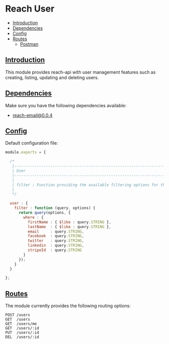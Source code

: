 # Reach User

  - [Introduction](#introduction)
  - [Dependencies](#dependencies)
  - [Config](#config)
  - [Routes](#routes)
    - [Postman](https://www.getpostman.com/collections/c04c087ffb8793e2db9c)

## [Introduction](#introduction)

This module provides reach-api with user management features such as creating, listing, updating and deleting users.

## [Dependencies](#dependencies)

Make sure you have the following dependencies available:

 - reach-email@0.0.4

## [Config](#config)

Default configuration file:

```js
module.exports = {

  /*
   |--------------------------------------------------------------------------------
   | User
   |--------------------------------------------------------------------------------
   |
   | filter : Function providing the available filtering options for the user
   |
   */

  user : {
    filter : function (query, options) {
      return query(options, {
        where : {
          firstName : { $like : query.STRING },
          lastName  : { $like : query.STRING },
          email     : query.STRING,
          facebook  : query.STRING,
          twitter   : query.STRING,
          linkedin  : query.STRING,
          stripeId  : query.STRING
        }
      });
    }
  }

};
```

## [Routes](#routes)

The module currently provides the following routing options:

```
POST /users
GET  /users
GET  /users/me
GET  /users/:id
PUT  /users/:id
DEL  /users/:id
```
